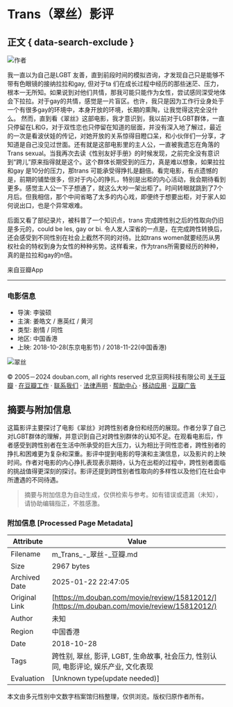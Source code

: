 # Trans（翠丝）影评

## 正文 { data-search-exclude }


![作者](https://img2.doubanio.com/icon/u97497142-11.jpg)

我一直以为自己是LGBT 友善，直到前段时间的模拟咨询，才发现自己只是能够不带有色眼镜的接纳拉拉和gay, 但对于ta 们在成长过程中经历的那些迷茫、压力，根本一无所知。如果说到对他们共情，那我可能只能作为女性，尝试感同深受地体会下拉拉。对于gay的共情，感觉是一片盲区。也许，我只是因为工作行业身处于一个有很多gay的环境中，本身开放的环境，长期的熏陶，让我觉得这完全没什么。 然而，直到看《翠丝》这部电影，我才意识到，我以前对于LGBT群体，一直只停留在L和G，对于双性恋也只停留在知道的层面，并没有深入地了解过，最近的一次是看波伏娃的传记，对她开放的关系惊得目瞪口呆，和小伙伴们一分享，才知道是自己没见过世面。还有就是这部电影里的主人公，一直被我遗忘在角落的Trans sexual。当我再次去读《性别友好手册》的时候发现，之前完全没有意识到“跨儿”原来指得就是这个。这个群体长期受到的压力，真是难以想象，如果拉拉和gay 是10分的压力，那trans 可能承受得挣扎是翻倍。看完电影，有点遗憾的是，前期的铺垫很多，但对于内心的挣扎，特别是出柜的内心活动，我会期待看到更多。感觉主人公一下子想通了，就这么大吵一架出柜了。时间转眼就跳到了7个月后。但我相信，那个中间省略了太多的内心戏，即便终于想要出柜，对于家人如何说出口，也是个异常艰难。

后面又看了部纪录片，被科普了一个知识点，trans 完成跨性别之后的性取向仍旧是多元的，could be les, gay or bi. 令人发人深省的一点是，在完成跨性转换后，还会感受到不同性别在社会上截然不同的对待。比如trans women就要经历从男权社会的特权到身为女性的种种劣势。这样看来，作为trans所需要经历的种种，真的是拉拉和gay的n倍。

来自豆瓣App

---

### 电影信息

- 导演: 李骏硕
- 主演: 姜皓文 / 惠英红 / 黄河
- 类型: 剧情 / 同性
- 地区: 中国香港
- 上映: 2018-10-28(东京电影节) / 2018-11-22(中国香港)

![翠丝](https://img9.doubanio.com/view/photo/s_ratio_poster/public/p2540428736.webp)

© 2005－2024 douban.com, all rights reserved 北京豆网科技有限公司 [关于豆瓣](https://www.douban.com/about) · [在豆瓣工作](https://www.douban.com/jobs) · [联系我们](https://www.douban.com/about?topic=contactus) · [法律声明](https://www.douban.com/about/legal) · [帮助中心](https://help.douban.com/?app=movie) · [移动应用](https://www.douban.com/doubanapp/) · [豆瓣广告](https://www.douban.com/partner/)
<!-- tcd_original_link https://m.douban.com/movie/review/15812012/ -->


## 摘要与附加信息

<!-- tcd_abstract -->
这篇影评主要探讨了电影《翠丝》对跨性别者身份和经历的展现。作者分享了自己对LGBT群体的理解，并意识到自己对跨性别群体的认知不足。在观看电影后，作者感受到跨性别者在生活中所承受的巨大压力，认为相比于同性恋者，跨性别者的挣扎和困难更为复杂和深重。影评中提到电影的导演和主演信息，以及影片的上映时间。作者对电影的内心挣扎表现表示期待，认为在出柜的过程中，跨性别者面临的挑战值得更深刻的探讨。影评还提到跨性别者性取向的多样性以及他们在社会中所遭遇的不同待遇。
<!-- tcd_abstract_end -->

> 摘要与附加信息为自动生成，仅供检索与参考。如有错误或遗漏（未知），请协助编辑指正，不胜感激。

### 附加信息 [Processed Page Metadata]

| Attribute       | Value                                  |
|-----------------|----------------------------------------|
| Filename        | m_Trans_-_翠丝-_豆瓣.md                             |
| Size            | 2967 bytes                           |
| Archived Date   | 2025-01-22 22:47:05                             |
| Original Link   | [https://m.douban.com/movie/review/15812012/](https://m.douban.com/movie/review/15812012/)                       |
| Author          | 未知                               |
| Region          | 中国香港                               |
| Date            | 2018-10-28                                 |
| Tags            | 跨性别, 翠丝, 影评, LGBT, 生命故事, 社会压力, 性别认同, 电影评论, 娱乐产业, 文化表现                                 |
| Evaluation            | [Unknown type(update needed)]                                 |
<!-- tcd_table_end -->

本文由多元性别中文数字档案馆归档整理，仅供浏览。版权归原作者所有。
